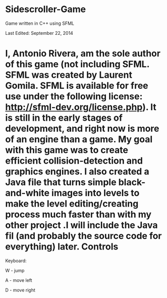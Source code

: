 Sidescroller-Game
=================

Game written in C++ using SFML

Last Edited: September 22, 2014

I, Antonio Rivera, am the sole author of this game (not including SFML. SFML was created by Laurent Gomila. SFML is available for free use under the following license: http://sfml-dev.org/license.php). It is still in the early stages of development, and right now is more of an engine than a game. My goal with this game was to create efficient collision-detection and graphics engines. I also created a Java file that turns simple black-and-white images into levels to make the level editing/creating process much faster than with my other project .I will include the Java fil (and probably the source code for everything) later.
Controls
========

Keyboard:

W - jump

A - move left

D - move right
